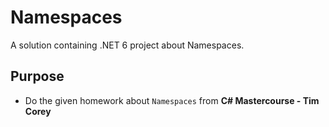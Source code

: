 # Namespaces
A solution containing .NET 6 project about Namespaces.

## Purpose
- Do the given homework about `Namespaces` from **C# Mastercourse - Tim Corey**
